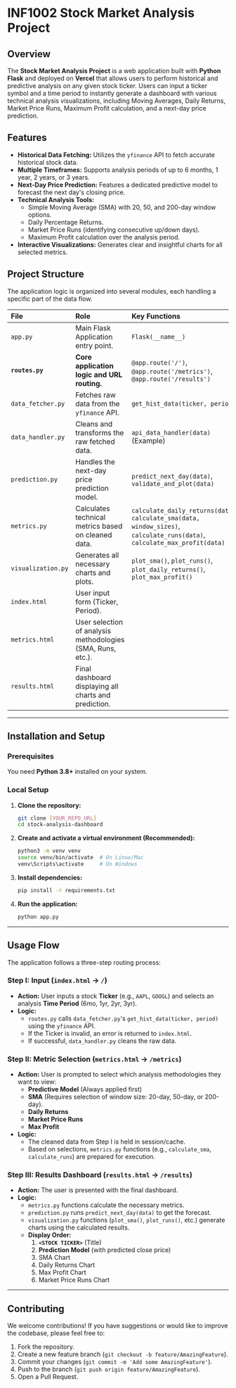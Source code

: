# INF1002 Stock Market Analysis Project 

## Overview

The **Stock Market Analysis Project** is a web application built with **Python Flask** and deployed on **Vercel** that allows users to perform historical and predictive analysis on any given stock ticker. Users can input a ticker symbol and a time period to instantly generate a dashboard with various technical analysis visualizations, including Moving Averages, Daily Returns, Market Price Runs, Maximum Profit calculation, and a next-day price prediction.

## Features

* **Historical Data Fetching:** Utilizes the `yfinance` API to fetch accurate historical stock data.
* **Multiple Timeframes:** Supports analysis periods of up to 6 months, 1 year, 2 years, or 3 years.
* **Next-Day Price Prediction:** Features a dedicated predictive model to forecast the next day's closing price.
* **Technical Analysis Tools:**
    * Simple Moving Average (SMA) with 20, 50, and 200-day window options.
    * Daily Percentage Returns.
    * Market Price Runs (identifying consecutive up/down days).
    * Maximum Profit calculation over the analysis period.
* **Interactive Visualizations:** Generates clear and insightful charts for all selected metrics.

## Project Structure

The application logic is organized into several modules, each handling a specific part of the data flow.

| File | Role | Key Functions |
| :--- | :--- | :--- |
| `app.py` | Main Flask Application entry point. | `Flask(__name__)` |
| **`routes.py`** | **Core application logic and URL routing.** | `@app.route('/')`, `@app.route('/metrics')`, `@app.route('/results')` |
| `data_fetcher.py` | Fetches raw data from the `yfinance` API. | `get_hist_data(ticker, period)` |
| `data_handler.py` | Cleans and transforms the raw fetched data. | `api_data_handler(data)` (Example) |
| `prediction.py` | Handles the next-day price prediction model. | `predict_next_day(data)`, `validate_and_plot(data)` |
| `metrics.py` | Calculates technical metrics based on cleaned data. | `calculate_daily_returns(data)`, `calculate_sma(data, window_sizes)`, `calculate_runs(data)`, `calculate_max_profit(data)` |
| `visualization.py` | Generates all necessary charts and plots. | `plot_sma()`, `plot_runs()`, `plot_daily_returns()`, `plot_max_profit()` |
| `index.html` | User input form (Ticker, Period). | |
| `metrics.html` | User selection of analysis methodologies (SMA, Runs, etc.). | |
| `results.html` | Final dashboard displaying all charts and prediction. | |

---

## Installation and Setup

### Prerequisites

You need **Python 3.8+** installed on your system.

### Local Setup

1.  **Clone the repository:**
    ```bash
    git clone [YOUR_REPO_URL]
    cd stock-analysis-dashboard
    ```

2.  **Create and activate a virtual environment (Recommended):**
    ```bash
    python3 -m venv venv
    source venv/bin/activate  # On Linux/Mac
    venv\Scripts\activate     # On Windows
    ```

3.  **Install dependencies:**
    ```bash
    pip install -r requirements.txt
    ```
   

4.  **Run the application:**
    ```bash
    python app.py
    ```


---

## Usage Flow

The application follows a three-step routing process:

### Step I: Input (`index.html` -> `/`)

* **Action:** User inputs a stock **Ticker** (e.g., `AAPL`, `GOOGL`) and selects an analysis **Time Period** (6mo, 1yr, 2yr, 3yr).
* **Logic:**
    * `routes.py` calls `data_fetcher.py`'s `get_hist_data(ticker, period)` using the `yfinance` API.
    * If the Ticker is invalid, an error is returned to `index.html`.
    * If successful, `data_handler.py` cleans the raw data.

### Step II: Metric Selection (`metrics.html` -> `/metrics`)

* **Action:** User is prompted to select which analysis methodologies they want to view:
    * **Predictive Model** (Always applied first)
    * **SMA** (Requires selection of window size: 20-day, 50-day, or 200-day).
    * **Daily Returns**
    * **Market Price Runs**
    * **Max Profit**
* **Logic:**
    * The cleaned data from Step I is held in session/cache.
    * Based on selections, `metrics.py` functions (e.g., `calculate_sma`, `calculate_runs`) are prepared for execution.

### Step III: Results Dashboard (`results.html` -> `/results`)

* **Action:** The user is presented with the final dashboard.
* **Logic:**
    * `metrics.py` functions calculate the necessary metrics.
    * `prediction.py` runs `predict_next_day(data)` to get the forecast.
    * `visualization.py` functions (`plot_sma()`, `plot_runs()`, etc.) generate charts using the calculated results.
    * **Display Order:**
        1.  **`<STOCK TICKER>`** (Title)
        2.  **Prediction Model** (with predicted close price)
        3.  SMA Chart
        4.  Daily Returns Chart
        5.  Max Profit Chart
        6.  Market Price Runs Chart

---

## Contributing

We welcome contributions! If you have suggestions or would like to improve the codebase, please feel free to:

1.  Fork the repository.
2.  Create a new feature branch (`git checkout -b feature/AmazingFeature`).
3.  Commit your changes (`git commit -m 'Add some AmazingFeature'`).
4.  Push to the branch (`git push origin feature/AmazingFeature`).
5.  Open a Pull Request.

